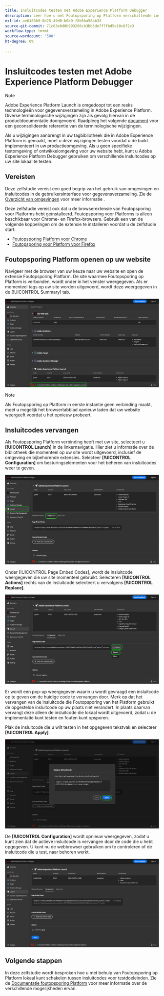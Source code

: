 ```yaml
---
title: Insluitcodes testen met Adobe Experience Platform Debugger
description: Leer hoe u met Foutopsporing op Platform verschillende insluitcodes voor Adobe Experience Platform op uw website lokaal kunt testen.
exl-id: ae6183b9-0d25-49d0-b0e9-f8b5ba58ab33
source-git-commit: 71c63e0d0b993206cb3bb5de7f7fbd5e10c6f2e3
workflow-type: tm+mt
source-wordcount: '500'
ht-degree: 0%

---
```


# Insluitcodes testen met Adobe Experience Platform Debugger

>[!NOTE]
>
>Adobe Experience Platform Launch is omgedoopt tot een reeks technologieën voor gegevensverzameling in Adobe Experience Platform. Diverse terminologische wijzigingen zijn als gevolg hiervan in de productdocumentatie doorgevoerd. Raadpleeg het volgende [document](../../term-updates.md) voor een geconsolideerde referentie van de terminologische wijzigingen.

Als u wijzigingen aanbrengt in uw tagbibliotheek die in Adobe Experience Platform is gemaakt, moet u deze wijzigingen testen voordat u de build implementeert in uw productieomgeving. Als u geen specifieke testomgeving of ontwikkelomgeving voor uw website hebt, kunt u Adobe Experience Platform Debugger gebruiken om verschillende insluitcodes op uw site lokaal te testen.

## Vereisten

Deze zelfstudie vereist een goed begrip van het gebruik van omgevingen en insluitcodes in de gebruikersinterface voor gegevensverzameling. Zie de [Overzicht van omgevingen](./environments.md) voor meer informatie .

Deze zelfstudie vereist ook dat u de browserextensie van Foutopsporing voor Platforms hebt geïnstalleerd. Foutopsporing voor Platforms is alleen beschikbaar voor Chrome- en Firefox-browsers. Gebruik een van de volgende koppelingen om de extensie te installeren voordat u de zelfstudie start:

* [Foutopsporing Platform voor Chrome](https://chrome.google.com/webstore/detail/adobe-experience-platform/bfnnokhpnncpkdmbokanobigaccjkpob)
* [Foutopsporing voor Platform voor Firefox](https://addons.mozilla.org/en-US/firefox/addon/adobe-experience-platform-dbg/)

## Foutopsporing Platform openen op uw website

Navigeer met de browser van uw keuze naar uw website en open de extensie Foutopsporing Platform. De site waarmee Foutopsporing op Platform is verbonden, wordt onder in het venster weergegeven. Als er momenteel tags op uw site worden uitgevoerd, wordt deze weergegeven in de [!UICONTROL Summary] tab.

![](./images/embed-code-testing/summary.png)

>[!NOTE]
>
>Als Foutopsporing op Platform in eerste instantie geen verbinding maakt, moet u mogelijk het browsertabblad opnieuw laden dat uw website weergeeft voordat u het opnieuw probeert.

## Insluitcodes vervangen

Als Foutopsporing Platform verbinding heeft met uw site, selecteert u **[!UICONTROL Launch]** in de linkernavigatie. Hier ziet u informatie over de bibliotheek die momenteel op uw site wordt uitgevoerd, inclusief de omgeving en bijbehorende extensies. Selecteer **[!UICONTROL Configuration]** om besturingselementen voor het beheren van insluitcodes weer te geven.

![](./images/embed-code-testing/launch-tab.png)

Onder [!UICONTROL Page Embed Codes], wordt de insluitcode weergegeven die uw site momenteel gebruikt. Selecteren **[!UICONTROL Actions]** rechts van de insluitcode selecteert u vervolgens **[!UICONTROL Replace]**.

![](./images/embed-code-testing/replace.png)

Er wordt een pop-up weergegeven waarin u wordt gevraagd een insluitcode op te geven om de huidige code te vervangen door. Merk op dat het vervangen van de insluitcode die Foutopsporing van het Platform gebruikt de opgestelde insluitcode op uw plaats niet verandert. In plaats daarvan vervangt deze alleen de insluitcode die lokaal wordt uitgevoerd, zodat u de implementatie kunt testen en fouten kunt opsporen.

Plak de insluitcode die u wilt testen in het opgegeven tekstvak en selecteer **[!UICONTROL Apply]**.

![](./images/embed-code-testing/paste-code.png)

De **[!UICONTROL Configuration]** wordt opnieuw weergegeven, zodat u kunt zien dat de actieve insluitcode is vervangen door de code die u hebt opgegeven. U kunt nu de webbrowser gebruiken om te controleren of de insluitcode die u test, naar behoren werkt.

![](./images/embed-code-testing/code-replaced.png)

## Volgende stappen

In deze zelfstudie wordt besproken hoe u met behulp van Foutopsporing op Platform lokaal kunt schakelen tussen insluitcodes voor testdoeleinden. Zie de [Documentatie foutopsporing Platform](../../../debugger/home.md) voor meer informatie over de verschillende mogelijkheden ervan.
